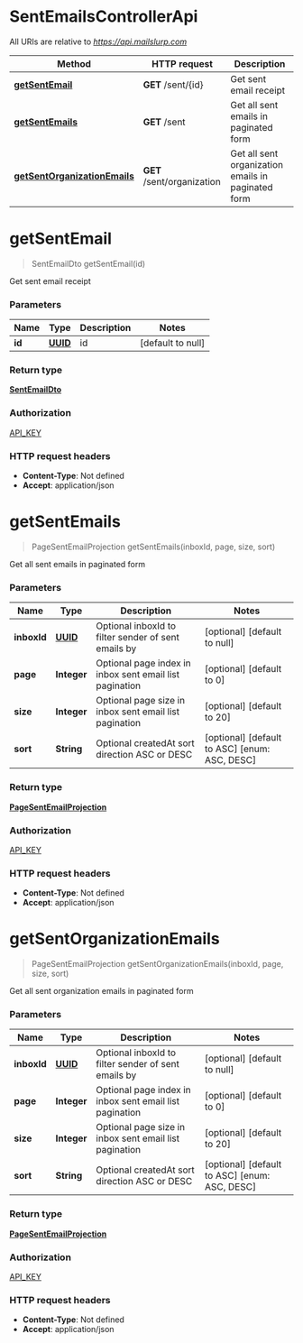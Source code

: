 # SentEmailsControllerApi

All URIs are relative to *https://api.mailslurp.com*

Method | HTTP request | Description
------------- | ------------- | -------------
[**getSentEmail**](SentEmailsControllerApi#getSentEmail) | **GET** /sent/{id} | Get sent email receipt
[**getSentEmails**](SentEmailsControllerApi#getSentEmails) | **GET** /sent | Get all sent emails in paginated form
[**getSentOrganizationEmails**](SentEmailsControllerApi#getSentOrganizationEmails) | **GET** /sent/organization | Get all sent organization emails in paginated form


<a name="getSentEmail"></a>
# **getSentEmail**
> SentEmailDto getSentEmail(id)

Get sent email receipt

### Parameters

Name | Type | Description  | Notes
------------- | ------------- | ------------- | -------------
 **id** | [**UUID**](..//Models/)| id | [default to null]

### Return type

[**SentEmailDto**](..//Models/SentEmailDto)

### Authorization

[API_KEY](../README#API_KEY)

### HTTP request headers

- **Content-Type**: Not defined
- **Accept**: application/json

<a name="getSentEmails"></a>
# **getSentEmails**
> PageSentEmailProjection getSentEmails(inboxId, page, size, sort)

Get all sent emails in paginated form

### Parameters

Name | Type | Description  | Notes
------------- | ------------- | ------------- | -------------
 **inboxId** | [**UUID**](..//Models/)| Optional inboxId to filter sender of sent emails by | [optional] [default to null]
 **page** | **Integer**| Optional page index in inbox sent email list pagination | [optional] [default to 0]
 **size** | **Integer**| Optional page size in inbox sent email list pagination | [optional] [default to 20]
 **sort** | **String**| Optional createdAt sort direction ASC or DESC | [optional] [default to ASC] [enum: ASC, DESC]

### Return type

[**PageSentEmailProjection**](..//Models/PageSentEmailProjection)

### Authorization

[API_KEY](../README#API_KEY)

### HTTP request headers

- **Content-Type**: Not defined
- **Accept**: application/json

<a name="getSentOrganizationEmails"></a>
# **getSentOrganizationEmails**
> PageSentEmailProjection getSentOrganizationEmails(inboxId, page, size, sort)

Get all sent organization emails in paginated form

### Parameters

Name | Type | Description  | Notes
------------- | ------------- | ------------- | -------------
 **inboxId** | [**UUID**](..//Models/)| Optional inboxId to filter sender of sent emails by | [optional] [default to null]
 **page** | **Integer**| Optional page index in inbox sent email list pagination | [optional] [default to 0]
 **size** | **Integer**| Optional page size in inbox sent email list pagination | [optional] [default to 20]
 **sort** | **String**| Optional createdAt sort direction ASC or DESC | [optional] [default to ASC] [enum: ASC, DESC]

### Return type

[**PageSentEmailProjection**](..//Models/PageSentEmailProjection)

### Authorization

[API_KEY](../README#API_KEY)

### HTTP request headers

- **Content-Type**: Not defined
- **Accept**: application/json

